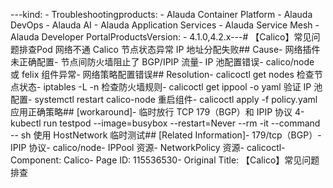 ---kind:   - Troubleshootingproducts:    - Alauda Container Platform   - Alauda DevOps   - Alauda AI   - Alauda Application Services   - Alauda Service Mesh   - Alauda Developer PortalProductsVersion:   - 4.1.0,4.2.x---<!-- A type of document that involves encountering a fault, diag...it, performing root cause analysis, and providing solutions. --># 【Calico】常见问题排查Pod 网络不通 Calico 节点状态异常 IP 地址分配失败## Cause- 网络插件未正确配置- 节点间防火墙阻止了 BGP/IPIP 流量- IP 池配置错误- calico/node 或 felix 组件异常- 网络策略配置错误## Resolution- calicoctl get nodes 检查节点状态- iptables -L -n 检查防火墙规则- calicoctl get ippool -o yaml 验证 IP 池配置- systemctl restart calico-node 重启组件- calicoctl apply -f policy.yaml 应用正确策略## [workaround]- 临时放行 TCP 179（BGP）和 IPIP 协议 4- kubectl run testpod --image=busybox --restart=Never --rm -it --command -- sh 使用 HostNetwork 临时测试## [Related Information]- 179/tcp（BGP）- IPIP 协议- calico/node- IPPool 资源- NetworkPolicy 资源- calicoctl- Component: Calico- Page ID: 115536530- Original Title: 【Calico】常见问题排查